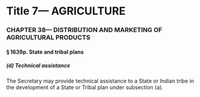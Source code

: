 
# Title 7— AGRICULTURE
### CHAPTER 38— DISTRIBUTION AND MARKETING OF AGRICULTURAL PRODUCTS
#### § 1639p. State and tribal plans
##### (d) Technical assistance

The Secretary may provide technical assistance to a State or Indian tribe in the development of a State or Tribal plan under subsection (a).
